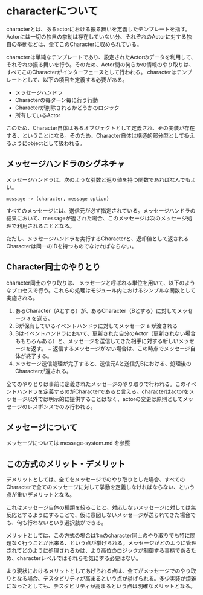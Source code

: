 # characterについて #
characterとは、あるactorにおける振る舞いを定義したテンプレートを指す。Actorには一切の独自の挙動は存在していない分、それぞれのActorに対する独自の挙動などは、全てこのCharacterに収められている。

characterは単純なテンプレートであり、設定されたActorのデータを利用して、それぞれの振る舞いを行う。そのため、Actor間の何らかの情報のやり取りは、すべてこのCharacterがインターフェースとして行われる。
characterはテンプレートとして、以下の項目を定義する必要がある。

- メッセージハンドラ
- Characterの毎ターン毎に行う行動
- Characterが削除されるかどうかのロジック
- 所有しているActor

このため、Character自体はあるオブジェクトとして定義され、その実装が存在する、ということになる。そのため、Character自体は構造的部分型として扱えるようにobjectとして扱われる。

## メッセージハンドラのシグネチャ ##
メッセージハンドラは、次のような引数と返り値を持つ関数であればなんでもよい。

```
message -> (character, message option)
```

すべてのメッセージには、送信元が必ず指定されている。メッセージハンドラの結果において、messageが返された場合、このメッセージは次のメッセージ処理で利用されることとなる。

ただし、メッセージハンドラを実行するCharacterと、返却値として返されるCharacterは同一のIDを持つものでなければならない。

## Character同士のやりとり ##
character同士のやり取りは、 メッセージと呼ばれる単位を用いて、以下のようなプロセスで行う。これらの処理はモジュール内におけるシンプルな関数として実施される。

1. あるCharacter（Aとする）が、あるCharacter（Bとする）に対してメッセージ a を送る。
2. Bが保有しているイベントハンドラに対してメッセージ a が渡される
3. Bはイベントハンドラにおいて、更新された自分のActor（更新されない場合ももちろんある）と、メッセージを送信してきた相手に対する新しいメッセージを返す。
   − 返信するメッセージがない場合は、この時点でメッセージ自体が終了する。
4. メッセージ送信処理が完了すると、送信元Aと送信先Bにおける、処理後のCharacterが返される。

全てのやりとりは事前に定義されたメッセージのやり取りで行われる。このイベントハンドラを定義するのがCharacterであると言える。characterはactorをメッセージ以外では明示的に提供することはなく、actorの変更は原則としてメッセージのレスポンスでのみ行われる。

## メッセージについて ##
メッセージについては message-system.md を参照

## この方式のメリット・デメリット ##
デメリットとしては、全てをメッセージでのやり取りとした場合、すべてのCharacterで全てのメッセージに対して挙動を定義しなければならない、という点が重いデメリットとなる。

これはメッセージ自体の種類を絞ることと、対応しないメッセージに対しては無反応とするようにすることで、仮に意図しないメッセージが送られてきた場合でも、何も行わないという選択肢ができる。

メリットとしては、この方式の場合は1:nのcharacter同士のやり取りでも特に問題なく行うことが出来る、という点が挙げられる。メッセージがどのように管理されてどのように処理されるかは、より高位のロジックが制御する事柄であるため、characterレベルではそれらを気にする必要はない。

より現状におけるメリットとしてあげられる点は、全てがメッセージでのやり取りとなる場合、テスタビリティが高まるという点が挙げられる。多少実装が煩雑になったとしても、テスタビリティが高まるという点は明確なメリットとなる。
